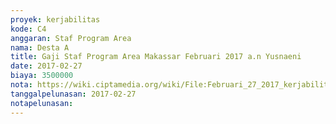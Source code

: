 ```yaml
---
proyek: kerjabilitas
kode: C4
anggaran: Staf Program Area
nama: Desta A
title: Gaji Staf Program Area Makassar Februari 2017 a.n Yusnaeni
date: 2017-02-27
biaya: 3500000
nota: https://wiki.ciptamedia.org/wiki/File:Februari_27_2017_kerjabilitas_C4_staf_area_makassar_neni569.jpg
tanggalpelunasan: 2017-02-27
notapelunasan:
---
```

